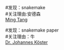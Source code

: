 \#发现：snakemake  
\#关注理由:安德森  
[Ming Tang](http://crazyhottommy.blogspot.com/2016/05/my-first-ever-minimal-working-chip-seq.html)  

\#发现：snakemake paper   
\#关注理由：牛   
[Dr. Johannes Köster](https://johanneskoester.bitbucket.io/#about)    
